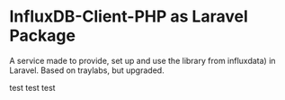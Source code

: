 # InfluxDB-Client-PHP as Laravel Package

A service made to provide, set up and use the library from influxdata) in Laravel. Based on traylabs, but upgraded.

test
test
test
